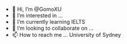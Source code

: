 - 👋 Hi, I’m @GomoXU
- 👀 I’m interested in ...
- 🌱 I’m currently learning IELTS
- 💞️ I’m looking to collaborate on ...
- 📫 How to reach me ... University of Sydney
<!---
GomoXU/GomoXU is a ✨ special ✨ repository because its `README.md` (this file) appears on your GitHub profile.
You can click the Preview link to take a look at your changes.
--->
